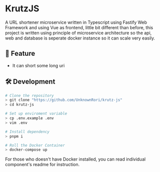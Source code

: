 # KrutzJS

A URL shortener microservice written in Typescript using Fastify Web Framework and using Vue as frontend, little bit different than before, this project is written using principle of microservice architecture so the api, web and database is seperate docker instance so it can scale very easily.

## 🚀 Feature

- It can short some long uri

## 🛠️ Development
```bash
# Clone the repository
> git clone "https://github.com/UnknownRori/krutz-js"
> cd krutz-js

# Set up enviroment variable
> cp .env.example .env
> vim .env

# Install dependency
> pnpm i

# Roll the Docker Container
> docker-compose up
```

For those who doesn't have Docker installed, you can read individual component's readme for instruction.